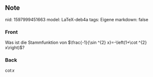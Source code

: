 ## Note
nid: 1597999451663
model: LaTeX-deb4a
tags: Eigene
markdown: false

### Front
Was ist die Stammfunktion von $\frac{-1}{\sin ^{2} x}=-\left(1+\cot ^{2} x\right)$?

### Back
$\cot x$
